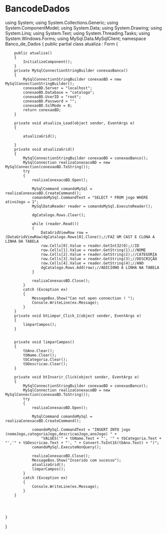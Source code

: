 # BancodeDados
using System;
using System.Collections.Generic;
using System.ComponentModel;
using System.Data;
using System.Drawing;
using System.Linq;
using System.Text;
using System.Threading.Tasks;
using System.Windows.Forms;
using MySql.Data.MySqlClient;
namespace Banco_de_Dados
{
    public partial class atualiza : Form
    {

        public atualiza()
        {
            InitializeComponent();
        }
        private MySqlConnectionStringBuilder conexaoBanco()
        {
            MySqlConnectionStringBuilder conexaoBD = new MySqlConnectionStringBuilder();
            conexaoBD.Server = "localhost";
            conexaoBD.Database = "catalogo";
            conexaoBD.UserID = "root";
            conexaoBD.Password = "";
            conexaoBD.SslMode = 0;
            return conexaoBD;
        }

        private void atualiza_Load(object sender, EventArgs e)
        {

            atualizaGrid();

        }
        private void atualizaGrid()
        {
            MySqlConnectionStringBuilder conexaoBD = conexaoBanco();
            MySqlConnection realizaConexacoBD = new MySqlConnection(conexaoBD.ToString());
            try
            {
                realizaConexacoBD.Open();

                MySqlCommand comandoMySql = realizaConexacoBD.CreateCommand();
                comandoMySql.CommandText = "SELECT * FROM jogo WHERE ativoJogo = 1";
                MySqlDataReader reader = comandoMySql.ExecuteReader();

                dgCatalogo.Rows.Clear();

                while (reader.Read())
                {
                    DataGridViewRow row = (DataGridViewRow)dgCatalogo.Rows[0].Clone();//FAZ UM CAST E CLONA A LINHA DA TABELA
                    row.Cells[0].Value = reader.GetInt32(0);//ID
                    row.Cells[1].Value = reader.GetString(1);//NOME
                    row.Cells[2].Value = reader.GetString(2);//CATEGORIA
                    row.Cells[3].Value = reader.GetString(3);//DESCRIÇÃO
                    row.Cells[4].Value = reader.GetString(4);//ANO
                    dgCatalogo.Rows.Add(row);//ADICIONO A LINHA NA TABELA
                }

                realizaConexacoBD.Close();
            }
            catch (Exception ex)
            {
                MessageBox.Show("Can not open connection ! ");
                Console.WriteLine(ex.Message);
            }
        }
        private void btLimpar_Click_1(object sender, EventArgs e)
        {
            limparCampos();
        }


        private void limparCampos()
        {
            tbAno.Clear();
            tbName.Clear();
            tbCategoria.Clear();
            tbDescricao.Clear();
        }

        private void btInserir_Click(object sender, EventArgs e)
        {
            MySqlConnectionStringBuilder conexaoBD = conexaoBanco();
            MySqlConnection realizaConexacoBD = new MySqlConnection(conexaoBD.ToString());
            try
            {
                realizaConexacoBD.Open();

                MySqlCommand comandoMySql = realizaConexacoBD.CreateCommand();

                comandoMySql.CommandText = "INSERT INTO jogo (nomeJogo,categoriaJogo,descricaoJogo,anoJogo) " +
                    "VALUES('" + tbName.Text + "', '" + tbCategoria.Text + "','" + tbDescricao.Text + "', " + Convert.ToInt16(tbAno.Text) + ")";
                comandoMySql.ExecuteNonQuery();

                realizaConexacoBD.Close();
                MessageBox.Show("Inserido com sucesso");
                atualizaGrid();
                limparCampos();
            }
            catch (Exception ex)
            {
                Console.WriteLine(ex.Message);
            }
        }

       

      
    }
}
